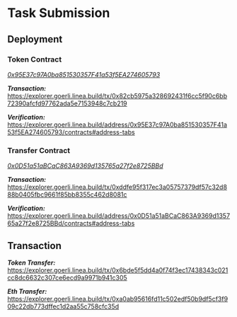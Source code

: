 # Task Submission

## Deployment

### Token Contract

*[0x95E37c97A0ba851530357F41a53f5EA274605793](https://goerli.lineascan.build/address/0x95E37c97A0ba851530357F41a53f5EA274605793#code)* 

***Transaction:*** https://explorer.goerli.linea.build/tx/0x82cb5975a328692431f6cc5f90c6bb72390afcfd97762ada5e7153948c7cb219

***Verification:*** https://explorer.goerli.linea.build/address/0x95E37c97A0ba851530357F41a53f5EA274605793/contracts#address-tabs

### Transfer Contract

*[0x0D51a51aBCaC863A9369d135765a27f2e8725BBd](https://goerli.lineascan.build/address/0x0d51a51abcac863a9369d135765a27f2e8725bbd#code)* 

***Transaction:*** https://explorer.goerli.linea.build/tx/0xddfe95f317ec3a05757379df57c32d888b0405fbc9661f85bb8355c462d8081c

***Verification:*** https://explorer.goerli.linea.build/address/0x0D51a51aBCaC863A9369d135765a27f2e8725BBd/contracts#address-tabs

## Transaction

***Token Transfer:*** https://explorer.goerli.linea.build/tx/0x6bde5f5dd4a0f74f3ec17438343c021cc8dc6632c307ce6ecd9a9971b941c305

***Eth Transfer:*** https://explorer.goerli.linea.build/tx/0xa0ab95616fd11c502edf50b9df5cf3f909c22db773dffec1d2aa55c758cfc35d
